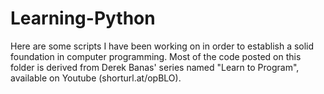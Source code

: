 # Learning-Python

Here are some scripts I have been working on in order to establish a solid foundation in computer programming.
Most of the code posted on this folder is derived from Derek Banas' series named "Learn to Program", available on Youtube (shorturl.at/opBLO).
